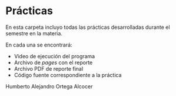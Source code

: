# Prácticas

En esta carpeta incluyo todas las prácticas desarrolladas durante el semestre
en la materia.

En cada una se encontrará:

- Video de ejecución del programa
- Archivo de *pages* con el reporte
- Archivo PDF de reporte final
- Código fuente correspondiente a la práctica

Humberto Alejandro Ortega Alcocer

